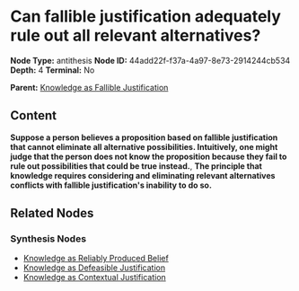 # Can fallible justification adequately rule out all relevant alternatives?

**Node Type:** antithesis
**Node ID:** 44add22f-f37a-4a97-8e73-2914244cb534
**Depth:** 4
**Terminal:** No

**Parent:** [Knowledge as Fallible Justification](knowledge-as-fallible-justification-synthesis-6512ed5b-3df0-4e76-97cf-4ac0a09a6999.md)

## Content

**Suppose a person believes a proposition based on fallible justification that cannot eliminate all alternative possibilities. Intuitively, one might judge that the person does not know the proposition because they fail to rule out possibilities that could be true instead.**, **The principle that knowledge requires considering and eliminating relevant alternatives conflicts with fallible justification's inability to do so.**

## Related Nodes

### Synthesis Nodes

- [Knowledge as Reliably Produced Belief](knowledge-as-reliably-produced-belief-synthesis-ed02e741-53fb-4e39-82b3-4bc6ad91af22.md)
- [Knowledge as Defeasible Justification](knowledge-as-defeasible-justification-synthesis-d26a93ca-1119-4bc8-a67c-f619c6273a0a.md)
- [Knowledge as Contextual Justification](knowledge-as-contextual-justification-synthesis-d4d84e1f-fd7b-455b-9fc3-fe9c791e3f20.md)
